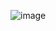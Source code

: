 ![image](https://github.com/hanraeul/SpringSkillReport/assets/112698340/69996b9c-a6ec-4266-bdd9-c23e4cb38103)
